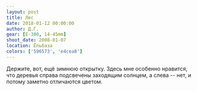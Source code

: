 ```yaml
---
layout: post
title: Лес
date: 2018-01-12 00:00:00
author: Д.Г.
gear: [E-300, 14-45mm]
shoot_date: 2008-01-07
location: Ёльбаза
colors: ['596573', 'e4cea8']
---
```

Держите, вот, ещё зимнюю открытку. Здесь мне особенно нравится, что деревья справа подсвечены заходящим солнцем, а слева -- нет, и потому заметно отличаются цветом.
